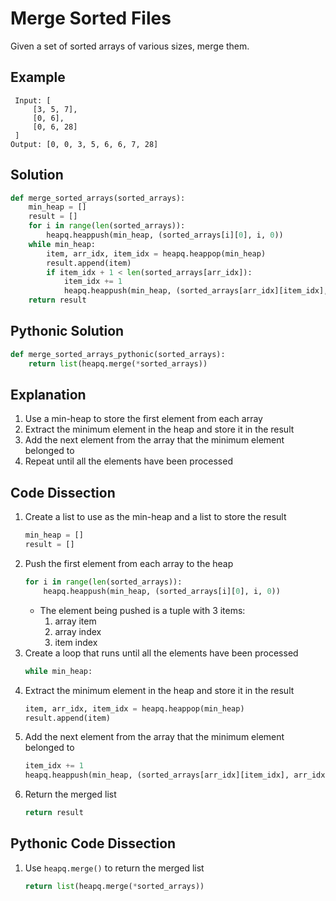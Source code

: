 # Merge Sorted Files
Given a set of sorted arrays of various sizes, merge them.

## Example
```
 Input: [
     [3, 5, 7],
     [0, 6],
     [0, 6, 28]
 ]
Output: [0, 0, 3, 5, 6, 6, 7, 28]
```

## Solution
```python
def merge_sorted_arrays(sorted_arrays):
    min_heap = []
    result = []
    for i in range(len(sorted_arrays)):
        heapq.heappush(min_heap, (sorted_arrays[i][0], i, 0))
    while min_heap:
        item, arr_idx, item_idx = heapq.heappop(min_heap)
        result.append(item)
        if item_idx + 1 < len(sorted_arrays[arr_idx]):
            item_idx += 1
            heapq.heappush(min_heap, (sorted_arrays[arr_idx][item_idx], arr_idx, item_idx))
    return result
```

## Pythonic Solution
```python
def merge_sorted_arrays_pythonic(sorted_arrays):
    return list(heapq.merge(*sorted_arrays))
```

## Explanation
1. Use a min-heap to store the first element from each array
2. Extract the minimum element in the heap and store it in the result
3. Add the next element from the array that the minimum element belonged to
4. Repeat until all the elements have been processed

## Code Dissection
1. Create a list to use as the min-heap and a list to store the result
    ```python
    min_heap = []
    result = []
    ```
2. Push the first element from each array to the heap
    ```python
    for i in range(len(sorted_arrays)):
        heapq.heappush(min_heap, (sorted_arrays[i][0], i, 0))
    ```
    * The element being pushed is a tuple with 3 items:
        1. array item
        2. array index
        3. item index
3. Create a loop that runs until all the elements have been processed
    ```python
    while min_heap:
    ```
4. Extract the minimum element in the heap and store it in the result
    ```python
    item, arr_idx, item_idx = heapq.heappop(min_heap)
    result.append(item)
    ```
5. Add the next element from the array that the minimum element belonged to
    ```python
    item_idx += 1
    heapq.heappush(min_heap, (sorted_arrays[arr_idx][item_idx], arr_idx, item_idx))
    ```
6. Return the merged list
    ```python
    return result
    ```

## Pythonic Code Dissection
1. Use `heapq.merge()` to return the merged list
    ```python
    return list(heapq.merge(*sorted_arrays))
    ```